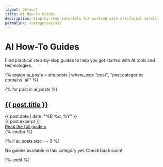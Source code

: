 ```yaml
---
layout: default
title: AI How-To Guides
description: Step-by-step tutorials for working with artificial intelligence tools and technologies
permalink: /categories/ai/
---
```


# AI How-To Guides

Find practical step-by-step guides to help you get started with AI tools and technologies.

{% assign ai_posts = site.posts | where_exp: "post", "post.categories contains 'ai'" %}

<div class="posts-list">
  {% for post in ai_posts %}
    <article class="post">
      <h2 class="post-title">
        <a href="{{ post.url | relative_url }}">{{ post.title }}</a>
      </h2>
      <div class="post-meta">
        <span class="post-date">{{ post.date | date: "%B %d, %Y" }}</span>
      </div>
      <div class="post-excerpt">
        {{ post.excerpt }}
      </div>
      <a href="{{ post.url | relative_url }}" class="read-more">Read the full guide &raquo;</a>
    </article>
  {% endfor %}
  
  {% if ai_posts.size == 0 %}
    <p>No guides available in this category yet. Check back soon!</p>
  {% endif %}
</div> 